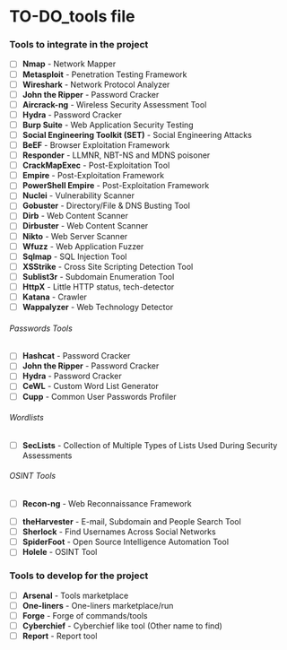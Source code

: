 # TO-DO_tools file

### Tools to integrate in the project

- [ ] **Nmap** - Network Mapper
- [ ] **Metasploit** - Penetration Testing Framework
- [ ] **Wireshark** - Network Protocol Analyzer
- [ ] **John the Ripper** - Password Cracker
- [ ] **Aircrack-ng** - Wireless Security Assessment Tool
- [ ] **Hydra** - Password Cracker
- [ ] **Burp Suite** - Web Application Security Testing
- [ ] **Social Engineering Toolkit (SET)** - Social Engineering Attacks
- [ ] **BeEF** - Browser Exploitation Framework
- [ ] **Responder** - LLMNR, NBT-NS and MDNS poisoner
- [ ] **CrackMapExec** - Post-Exploitation Tool
- [ ] **Empire** - Post-Exploitation Framework
- [ ] **PowerShell Empire** - Post-Exploitation Framework
- [ ] **Nuclei** - Vulnerability Scanner
- [ ] **Gobuster** - Directory/File & DNS Busting Tool
- [ ] **Dirb** - Web Content Scanner
- [ ] **Dirbuster** - Web Content Scanner
- [ ] **Nikto** - Web Server Scanner
- [ ] **Wfuzz** - Web Application Fuzzer
- [ ] **Sqlmap** - SQL Injection Tool
- [ ] **XSStrike** - Cross Site Scripting Detection Tool
- [ ] **Sublist3r** - Subdomain Enumeration Tool
- [ ] **HttpX** - Little HTTP status, tech-detector
- [ ] **Katana** - Crawler
- [ ] **Wappalyzer** - Web Technology Detector

###### Passwords Tools

- [ ] **Hashcat** - Password Cracker
- [ ] **John the Ripper** - Password Cracker
- [ ] **Hydra** - Password Cracker
- [ ] **CeWL** - Custom Word List Generator
- [ ] **Cupp** - Common User Passwords Profiler

###### Wordlists

- [ ] **SecLists** - Collection of Multiple Types of Lists Used During Security Assessments
<!-- - [ ] **FuzzDB** - Dictionary of Attack Patterns and Tools -->

###### OSINT Tools

<!-- - [ ] **Shodan** - Search Engine for Internet-connected devices -->
- [ ] **Recon-ng** - Web Reconnaissance Framework
<!-- - [ ] **EyeWitness** - Web Application Screenshot Tool -->
- [ ] **theHarvester** - E-mail, Subdomain and People Search Tool
- [ ] **Sherlock** - Find Usernames Across Social Networks
- [ ] **SpiderFoot** - Open Source Intelligence Automation Tool
- [ ] **Holele** - OSINT Tool
<!-- - [ ] **OSINT Framework** - OSINT Tool -->

### Tools to develop for the project
- [ ] **Arsenal** - Tools marketplace
- [ ] **One-liners** - One-liners marketplace/run
- [ ] **Forge** - Forge of commands/tools
- [ ] **Cyberchief** - Cyberchief like tool (Other name to find)
- [ ] **Report** - Report tool